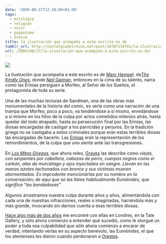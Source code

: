 ```yaml
---
date: '2009-08-27T12:38:00+01:00'
tags:
  - mitología
  - religión
  - vivir
  - paganismo
  - Grecia
title: la ilustración que acompaña a este escrito es de
tumblr_url: http://nostalgiadelreino.net/post/18787134762/la-ilustración-que-acompaña-a-este-escrito-es-de
url: /2009/08/27/la-ilustración-que-acompaña-a-este-escrito-es-de/
---
```


<img src="/tumblr_files/tumblr_m0etomiV3e1rr477ko1_1280.jpg"/><br/><p>La ilustración que acompaña a este escrito es de <a href="http://en.wikipedia.org/wiki/Marc_Hempel">Marc Hempe</a>l, de<a href="http://en.wikipedia.org/wiki/The_Sandman:_The_Kindly_Ones"><em>The Kindly Ones</em></a>, donde <a href="http://en.wikipedia.org/wiki/Neil_Gaiman">Neil Gaiman</a>, entonces en la cima de su talento, narra como las Erinias persiguen a Morfeo, al Señor de los Sueños, el protagonista de toda su serie.<br/><br/>Una de las muchas lecturas de Sandman, una de las obras más monumentales de la historia del comic, es verla como una narración de una trampa que Morfeo, poco a poco, va tendiéndose a sí mismo, enredándose a sí mismo en los hilos de la culpa por actos cometidos milenios atrás, hasta quedar del todo atrapado, hasta su persecución final por las Erinias, las diosas encargadas de castigar a los parricidas y perjuros. En la tradición griega no se castigaba a estos criminales porque eran estas terribles diosas las encargadas de hacerlo. Las <a href="http://es.wikipedia.org/wiki/Erinias">Erinias</a> eran la representación de los remordimientos, de la culpa que uno siente ante las transgresiones.<br/><br/>En <a href="http://en.wikipedia.org/wiki/The_Greek_Myths"><em>Los Mitos Griegos</em></a>, que ahora releo, <a href="http://es.wikipedia.org/wiki/Robert_Graves">Graves</a> las describe como <em>viejas, con serpientes por cabellera, cabezas de perro, cuerpos negros como el carbón, alas de murciélago y ojos inyectados en sangre. Llevan en las manos azotes tachonados con bronce y sus víctimas mueren atormentadas. Es imprudente mencionarlas por su nombre en la conversación; de aquí que se las llame habitualmente Euménides, que significa &ldquo;las bondadosas&rdquo;</em><br/><br/>Algunos arrastramos nuestra culpa durante años y años, alimentándola con cada una de nuestras infracciones, reales o imaginadas, haciéndola más y más grande, invocando sin darnos cuenta a esas terribles diosas.</p>

<p><a href="http://nostalgiadelreino.net/post/18842416469/bacon-y-las-eumenides">Hace algo más de dos años</a> me encontré con ellas en Londres, en la Tate Gallery, y sólo ahora comienzo a entender qué sucedió, como le otorgué un poder a toda esa culpabilidad que sólo ahora comienzo a encarar de verdad, intentando verlas en su aspecto benévolo, las Euménides, el que los atenienses les dieron cuando perdonaron a <a href="http://es.wikipedia.org/wiki/Orestes">Orestes</a>.</p>